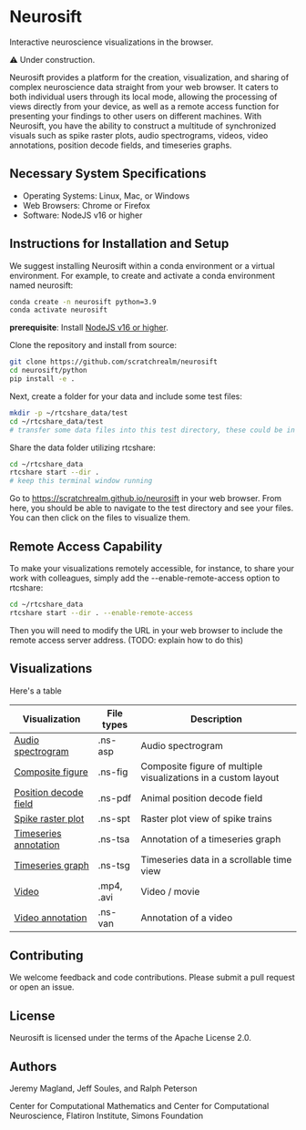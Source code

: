 # Neurosift

Interactive neuroscience visualizations in the browser.

:warning: Under construction.

Neurosift provides a platform for the creation, visualization, and sharing of complex neuroscience data straight from your web browser. It caters to both individual users through its local mode, allowing the processing of views directly from your device, as well as a remote access function for presenting your findings to other users on different machines. With Neurosift, you have the ability to construct a multitude of synchronized visuals such as spike raster plots, audio spectrograms, videos, video annotations, position decode fields, and timeseries graphs.

## Necessary System Specifications

* Operating Systems: Linux, Mac, or Windows
* Web Browsers: Chrome or Firefox
* Software: NodeJS v16 or higher

## Instructions for Installation and Setup

We suggest installing Neurosift within a conda environment or a virtual environment. For example, to create and activate a conda environment named neurosift:

```bash
conda create -n neurosift python=3.9
conda activate neurosift
```

**prerequisite**: Install [NodeJS v16 or higher](https://nodejs.org/en/download).

Clone the repository and install from source:

```bash
git clone https://github.com/scratchrealm/neurosift
cd neurosift/python
pip install -e .
```

Next, create a folder for your data and include some test files:

```bash
mkdir -p ~/rtcshare_data/test
cd ~/rtcshare_data/test
# transfer some data files into this test directory, these could be in .mp4, .avi, or .py formats
```

Share the data folder utilizing rtcshare:

```bash
cd ~/rtcshare_data
rtcshare start --dir .
# keep this terminal window running
```

Go to https://scratchrealm.github.io/neurosift in your web browser. From here, you should be able to navigate to the test directory and see your files. You can then click on the files to visualize them.

## Remote Access Capability

To make your visualizations remotely accessible, for instance, to share your work with colleagues, simply add the --enable-remote-access option to rtcshare:

```bash
cd ~/rtcshare_data
rtcshare start --dir . --enable-remote-access
```

Then you will need to modify the URL in your web browser to include the remote access server address. (TODO: explain how to do this)

## Visualizations

Here's a table

| Visualization | File types | Description |
| --- | --- | --- |
| [Audio spectrogram](./doc/audio_spectrogram.md) | .ns-asp | Audio spectrogram |
| [Composite figure](./doc/composite_figure.md) | .ns-fig | Composite figure of multiple visualizations in a custom layout |
| [Position decode field](./doc/position_decode_field.md) | .ns-pdf | Animal position decode field |
| [Spike raster plot](./doc/spike_raster_plot.md) | .ns-spt | Raster plot view of spike trains |
| [Timeseries annotation](./timeseries_annotation.md) | .ns-tsa | Annotation of a timeseries graph |
| [Timeseries graph](./doc/timeseries_graph.md) | .ns-tsg | Timeseries data in a scrollable time view |
| [Video](./doc/video.md) | .mp4, .avi | Video / movie |
| [Video annotation](./doc/video_annotation.md) | .ns-van | Annotation of a video |

## Contributing

We welcome feedback and code contributions. Please submit a pull request or open an issue.

## License

Neurosift is licensed under the terms of the Apache License 2.0.

## Authors

Jeremy Magland, Jeff Soules, and Ralph Peterson

Center for Computational Mathematics and Center for Computational Neuroscience, Flatiron Institute, Simons Foundation
